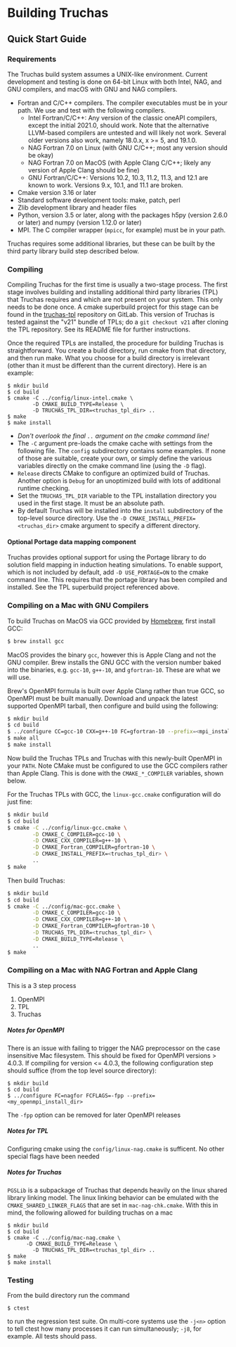 Building Truchas
===============================================================================
## Quick Start Guide

### Requirements
The Truchas build system assumes a UNIX-like environment. Current development
and testing is done on 64-bit Linux with both Intel, NAG, and GNU compilers,
and macOS with GNU and NAG compilers.
* Fortran and C/C++ compilers.  The compiler executables must be in your path.
  We use and test with the following compilers.
  - Intel Fortran/C/C++: Any version of the classic oneAPI compilers, except
  the initial 2021.0, should work. Note that the alternative LLVM-based
  compilers are untested and will likely not work. Several older versions
  also work, namely 18.0.x, x >= 5, and 19.1.0.
  - NAG Fortran 7.0 on Linux (with GNU C/C++; most any version should be okay)
  - NAG Fortran 7.0 on MacOS (with Apple Clang C/C++; likely any version of
  Apple Clang should be fine)
  - GNU Fortran/C/C++: Versions 10.2, 10.3, 11.2, 11.3, and 12.1 are known to
  work. Versions 9.x, 10.1, and 11.1 are broken.
* Cmake version 3.16 or later
* Standard software development tools: make, patch, perl
* Zlib development library and header files
* Python, version 3.5 or later, along with the packages h5py (version 2.6.0 or
  later) and numpy (version 1.12.0 or later)
* MPI.  The C compiler wrapper (`mpicc`, for example) must be in your path.

Truchas requires some additional libraries, but these can be built by the
third party library build step described below.

### Compiling
Compiling Truchas for the first time is usually a two-stage process.  The
first stage involves building and installing additional third party libraries
(TPL) that Truchas requires and which are not present on your system.  This
only needs to be done once.  A cmake superbuild project for this stage can be
found in the [truchas-tpl](https://gitlab.com/truchas/truchas-tpl) repository
on GitLab. This version of Truchas is tested against the "v21" bundle of TPLs;
do a `git checkout v21` after cloning the TPL repository. See its README file
for further instructions.

Once the required TPLs are installed, the procedure for building Truchas is
straightforward. You create a build directory, run cmake from that directory,
and then run make. What you choose for a build directory is irrelevant (other
than it must be different than the current directory). Here is an example:

    $ mkdir build
    $ cd build
    $ cmake -C ../config/linux-intel.cmake \
            -D CMAKE_BUILD_TYPE=Release \
            -D TRUCHAS_TPL_DIR=<truchas_tpl_dir> ..
    $ make
    $ make install

* *Don't overlook the final `..` argument on the cmake command line!*
* The `-C` argument pre-loads the cmake cache with settings from the following
  file. The `config` subdirectory contains some examples. If none of those are
  suitable, create your own, or simply define the various variables directly
  on the cmake command line (using the `-D` flag).
* `Release` directs CMake to configure an optimized build of Truchas. Another
  option is `Debug` for an unoptimized build with lots of additional runtime
  checking.
* Set the `TRUCHAS_TPL_DIR` variable to the TPL installation directory you
  used in the first stage. It must be an absolute path.
* By default Truchas will be installed into the `install` subdirectory of the
  top-level source directory. Use the `-D CMAKE_INSTALL_PREFIX=<truchas_dir>`
  cmake argument to specify a different directory.

#### Optional Portage data mapping component
Truchas provides optional support for using the Portage library to do solution
field mapping in induction heating simulations. To enable support, which is
not included by default, add `-D USE_PORTAGE=ON` to the cmake command line.
This requires that the portage library has been compiled and installed. See
the TPL superbuild project referenced above.


### Compiling on a Mac with GNU Compilers
To build Truchas on MacOS via GCC provided by [Homebrew](https://brew.sh/),
first install GCC:

```sh
$ brew install gcc
```

MacOS provides the binary `gcc`, however this is Apple Clang and not the GNU
compiler. Brew installs the GNU GCC with the version number baked into the
binaries, e.g. `gcc-10`, `g++-10`, and `gfortran-10`. These are what we will
use.

Brew's OpenMPI formula is built over Apple Clang rather than true GCC, so
OpenMPI must be built manually. Download and unpack the latest supported OpenMPI
tarball, then configure and build using the following:

```sh
$ mkdir build
$ cd build
$ ../configure CC=gcc-10 CXX=g++-10 FC=gfortran-10 --prefix=<mpi_install_dir>
$ make all
$ make install
```

Now build the Truchas TPLs and Truchas with this newly-built OpenMPI in your
`PATH`. Note CMake must be configured to use the GCC compilers rather than Apple
Clang. This is done with the `CMAKE_*_COMPILER` variables, shown below.

For the Truchas TPLs with GCC, the `linux-gcc.cmake` configuration will do just
fine:

```sh
$ mkdir build
$ cd build
$ cmake -C ../config/linux-gcc.cmake \
        -D CMAKE_C_COMPILER=gcc-10 \
        -D CMAKE_CXX_COMPILER=g++-10 \
        -D CMAKE_Fortran_COMPILER=gfortran-10 \
        -D CMAKE_INSTALL_PREFIX=<truchas_tpl_dir> \
        ..
$ make
```

Then build Truchas:

```sh
$ mkdir build
$ cd build
$ cmake -C ../config/mac-gcc.cmake \
        -D CMAKE_C_COMPILER=gcc-10 \
        -D CMAKE_CXX_COMPILER=g++-10 \
        -D CMAKE_Fortran_COMPILER=gfortran-10 \
        -D TRUCHAS_TPL_DIR=<truchas_tpl_dir> \
        -D CMAKE_BUILD_TYPE=Release \
        ..
$ make
```


### Compiling on a Mac with NAG Fortran and Apple Clang
This is a 3 step process

1. OpenMPI
2. TPL
3. Truchas

##### Notes for OpenMPI
There is an issue with failing to trigger the NAG preprocessor on the
case insensitive Mac filesystem.  This should be fixed for OpenMPI
versions > 4.0.3.  If compiling for version <= 4.0.3, the following
configuration step should suffice (from the top level source
directory):

	$ mkdir build
	$ cd build
	$ ../configure FC=nagfor FCFLAGS=-fpp --prefix=<my_openmpi_install_dir>

The `-fpp` option can be removed for later OpenMPI releases

##### Notes for TPL
Configuring cmake using the `config/linux-nag.cmake` is sufficent.  No other
special flags have been needed

##### Notes for Truchas
`PGSLib` is a subpackage of Truchas that depends heavily on the linux
shared library linking model.  The linux linking behavior can be
emulated with the `CMAKE_SHARED_LINKER_FLAGS` that are set in
`mac-nag-chk.cmake`.  With this in mind, the following allowed for
building truchas on a mac

	$ mkdir build
    $ cd build
    $ cmake -C ../config/mac-nag.cmake \
          -D CMAKE_BUILD_TYPE=Release \
	        -D TRUCHAS_TPL_DIR=<truchas_tpl_dir> ..
    $ make
    $ make install

### Testing
From the build directory run the command

    $ ctest

to run the regression test suite. On multi-core systems use the `-j<n>` option
to tell ctest how many processes it can run simultaneously; `-j8`, for example.
All tests should pass.
